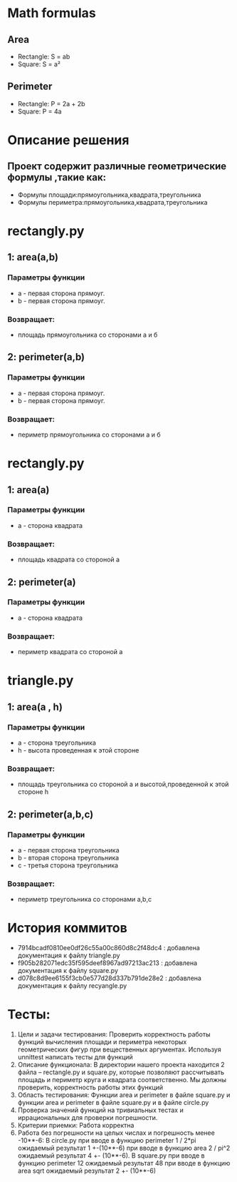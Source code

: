 # Math formulas
## Area
- Rectangle: S = ab
- Square: S = a²

## Perimeter
- Rectangle: P = 2a + 2b
- Square: P = 4a

# Описание решения
## Проект содержит различные геометрические формулы ,такие как:
- Формулы площади:прямоугольника,квадрата,треугольника
- Формулы периметра:прямоугольника,квадрата,треугольника

# rectangly.py
## 1: area(a,b)
### Параметры функции
- a - первая сторона прямоуг.
- b - первая сторона прямоуг.
### Возвращает:
- площадь прямоугольника со сторонами а и б
## 2: perimeter(a,b)
### Параметры функции
- a - первая сторона прямоуг.
- b - первая сторона прямоуг.
### Возвращает:
- периметр прямоугольника со сторонами а и б
  
# rectangly.py

## 1: area(a)
### Параметры функции
- a - сторона квадрата
### Возвращает:
- площадь квадрата со стороной а
  
## 2: perimeter(a)
### Параметры функции
- a - сторона квадрата
### Возвращает:
- периметр квадрата со стороной а
  
# triangle.py
## 1: area(a , h)
### Параметры функции
- a - сторона треугольника
- h - высота проведенная к этой стороне
### Возвращает:
- площадь треугольника со стороной а и высотой,проведенной к этой стороне h

## 2: perimeter(a,b,c)
### Параметры функции
- a - первая сторона треугольника
- b - вторая сторона треугольника
- c - третья сторона треугольника 
### Возвращает:
- периметр треугольника со сторонами а,b,c
# История коммитов

- 7914bcadf0810ee0df26c55a00c860d8c2f48dc4 : добавлена документация к файлу triangle.py
- f905b282071edc35f595deef8967ad97213ac213 : добавлена документация к файлу square.py
- d078c8d9ee6155f3cb0e577d28d337b791de28e2 : добавлена документация к файлу recyangle.py
# Тесты:
1)	Цели и задачи тестирования:
 Проверить корректность работы функций вычисления площади и периметра некоторых геометрических фигур при вещественных аргументах. Используя unnittest написать тесты для функций
2)	Описание функционала:
 В директории нашего проекта находится 2 файла – rectangle.py и square.py, которые позволяют рассчитывать площадь и периметр круга и квадрата соответственно. Мы должны проверить, корректность работы этих функций
3)	Область тестирования:
 Функции area и perimeter в файле square.py и функции area и perimeter в файле square.py и в файле circle.py
4)	Проверка значений функций на тривиальных тестах и иррациональных для проверки погрешности.
5)	Критерии приемки:
Работа корректна
6)	Работа без погрешности на целых числах и погрешность менее -10**-6:
В circle.py при вводе в функцию perimeter 1 / 2*pi ожидаемый результат 1 +-(10**-6)   при вводе в функцию area 2 / pi^2 ожидаемый результат 4 +- (10**-6). В square.py при вводе в функцию perimeter 12 ожидаемый результат 48   при вводе в функцию area sqrt ожидаемый результат 2 +- (10**-6)   
